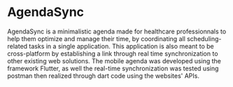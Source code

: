 # AgendaSync
AgendaSync is a minimalistic agenda made for healthcare professionnals to help them optimize and manage their time, by coordinating all scheduling-related tasks in a single application. This application is also meant to be cross-platform by establishing a link through real time synchronization to other existing web solutions. 
The mobile agenda was developed using the framework Flutter, as well the real-time synchronization was tested using postman then realized through dart code using the websites' APIs. 
